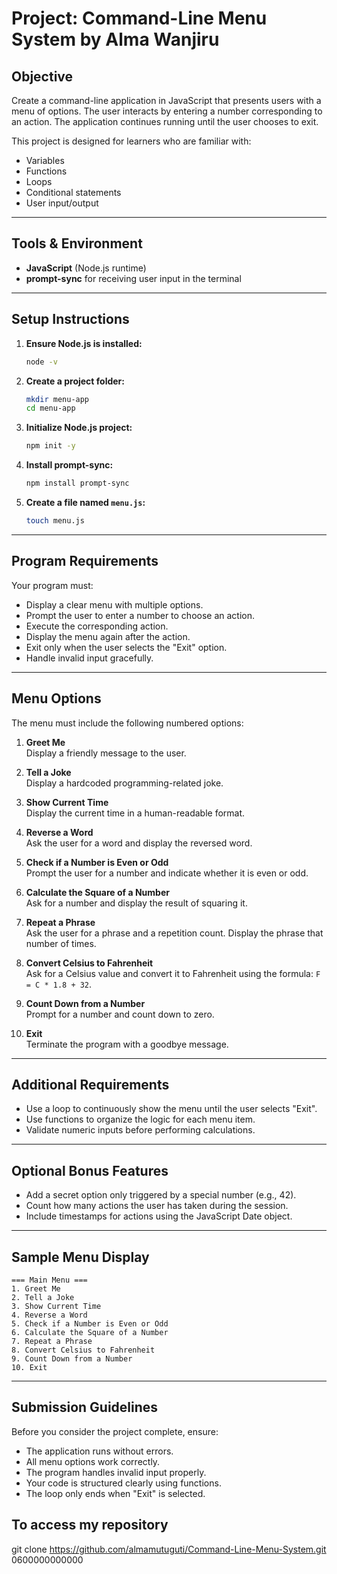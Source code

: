 # Project: Command-Line Menu System by Alma Wanjiru

## Objective

Create a command-line application in JavaScript that presents users with a menu of options. The user interacts by entering a number corresponding to an action. The application continues running until the user chooses to exit.

This project is designed for learners who are familiar with:

- Variables
- Functions
- Loops
- Conditional statements
- User input/output

---

## Tools & Environment

- **JavaScript** (Node.js runtime)
- **prompt-sync** for receiving user input in the terminal

---

## Setup Instructions

1. **Ensure Node.js is installed:**

    ```bash
    node -v
    ```

2. **Create a project folder:**

    ```bash
    mkdir menu-app
    cd menu-app
    ```

3. **Initialize Node.js project:**

    ```bash
    npm init -y
    ```

4. **Install prompt-sync:**

    ```bash
    npm install prompt-sync
    ```

5. **Create a file named `menu.js`:**

    ```bash
    touch menu.js
    ```

---

## Program Requirements

Your program must:

- Display a clear menu with multiple options.
- Prompt the user to enter a number to choose an action.
- Execute the corresponding action.
- Display the menu again after the action.
- Exit only when the user selects the "Exit" option.
- Handle invalid input gracefully.

---

## Menu Options

The menu must include the following numbered options:

1. **Greet Me**  
    Display a friendly message to the user.

2. **Tell a Joke**  
    Display a hardcoded programming-related joke.

3. **Show Current Time**  
    Display the current time in a human-readable format.

4. **Reverse a Word**  
    Ask the user for a word and display the reversed word.

5. **Check if a Number is Even or Odd**  
    Prompt the user for a number and indicate whether it is even or odd.

6. **Calculate the Square of a Number**  
    Ask for a number and display the result of squaring it.

7. **Repeat a Phrase**  
    Ask the user for a phrase and a repetition count. Display the phrase that number of times.

8. **Convert Celsius to Fahrenheit**  
    Ask for a Celsius value and convert it to Fahrenheit using the formula: `F = C * 1.8 + 32`.

9. **Count Down from a Number**  
    Prompt for a number and count down to zero.

10. **Exit**  
     Terminate the program with a goodbye message.

---

## Additional Requirements

- Use a loop to continuously show the menu until the user selects "Exit".
- Use functions to organize the logic for each menu item.
- Validate numeric inputs before performing calculations.

---

## Optional Bonus Features

- Add a secret option only triggered by a special number (e.g., 42).
- Count how many actions the user has taken during the session.
- Include timestamps for actions using the JavaScript Date object.

---

## Sample Menu Display

```
=== Main Menu ===
1. Greet Me
2. Tell a Joke
3. Show Current Time
4. Reverse a Word
5. Check if a Number is Even or Odd
6. Calculate the Square of a Number
7. Repeat a Phrase
8. Convert Celsius to Fahrenheit
9. Count Down from a Number
10. Exit
```

---

## Submission Guidelines

Before you consider the project complete, ensure:

- The application runs without errors.
- All menu options work correctly.
- The program handles invalid input properly.
- Your code is structured clearly using functions.
- The loop only ends when "Exit" is selected.


## To access my repository
git clone https://github.com/almamutuguti/Command-Line-Menu-System.git
0600000000000

